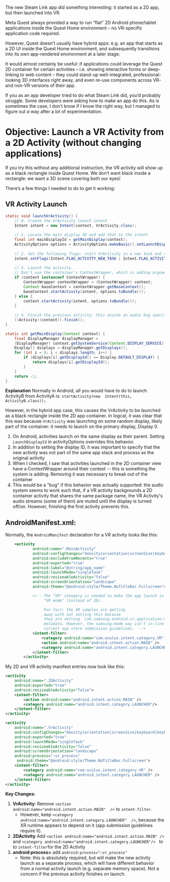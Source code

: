 
The new Steam Link app did something interesting: it started as a 2D app, but then launched into VR.

  

Meta Quest always provided a way to run “flat” 2D Android phone/tablet applications inside the Quest Home environment – no VR-specific application code required.

  

However, Quest doesn’t usually have hybrid apps: e.g. an app that starts as a 2D UI inside the Quest Home environment, and subsequently transitions into its own app-rendered environment at a later stage.

  

It would almost certainly be useful: if applications could leverage the Quest 2D container for certain activities – i.e. showing interactive forms or deep-linking to web content – they could stand-up well-integrated, professional-looking 3D interfaces right away, and even re-use components across VR- and non-VR versions of their app.

  

If you as an app developer tried to do what Steam Link did, you’d probably struggle. Some developers were asking how to make an app do this. As is sometimes the case, I don’t know if I know the right way, but I managed to figure out *a* way after a lot of experimentation.

  

  

# Objective: Launch a VR Activity from a 2D Activity (without changing applications)

If you try this without any additional instruction, the VR activity will show up as a black rectangle inside Quest Home. We don’t want black inside a rectangle: we want a 3D scene covering both our eyes!

There’s a few things I needed to do to get it working:

## VR Activity Launch
```java
static void launchVrActivity() {
	// 0. Create the VrActivity launch intent
	Intent intent = new Intent(context, VrActivity.class);  
	
	// 1. Locate the main display ID and add that to the intent
	final int mainDisplayId = getMainDisplay(context);  
	ActivityOptions options = ActivityOptions.makeBasic().setLaunchDisplayId(mainDisplayId);  
	
	// 2. Set the following flags: start VrActivity in a new task and replace any existing tasks in the app stack
	intent.setFlags(Intent.FLAG_ACTIVITY_NEW_TASK | Intent.FLAG_ACTIVITY_CLEAR_TASK | 		Intent.FLAG_ACTIVITY_CLEAR_TOP | Intent.FLAG_ACTIVITY_SINGLE_TOP);    
	
	// 3. Launch the activity.
	// Don't use the container's ContextWrapper, which is adding arguments -- use the base contenxt
	if (context instanceof ContextWrapper) {  
		ContextWrapper contextWrapper = (ContextWrapper) context;  
		Context baseContext = contextWrapper.getBaseContext();  
		baseContext.startActivity(intent, options.toBundle());  
	} else {  
		context.startActivity(intent, options.toBundle());  
	}  
	
	// 4. Finish the previous activity: this avoids an audio bug specific launching a new activity outside the 2D window. Can be omitted if you value preserving 2DActivity over not-having audio bugs.
	((Activity)(context)).finish();
}

static int getMainDisplay(Context context) {  
	final DisplayManager displayManager =  
	(DisplayManager) context.getSystemService(Context.DISPLAY_SERVICE);  
	Display[] displays = displayManager.getDisplays();  
	for (int i = 0; i < displays.length; i++) {  
		if (displays[i].getDisplayId() == Display.DEFAULT_DISPLAY) {  
			return displays[i].getDisplayId();  
		}  
	}  
	return -1;  
}
```

**Explanation**
Normally in Android, all you would have to do to launch ActivityB from ActivityA is:
`startActivity(new  Intent(this, ActivityB.class));`

However, in the hybrid app case, this causes the VrActivity to be launched as a black rectangle inside the 2D app container.
In logcat, it was clear that this was because `VrActivity` was launching on some random display, likely part of the container: it needs to launch on the primary display, Display 0.

1. On Android, activities launch on the same display as their parent. Setting  `LaunchDisplayId` in activityOptions overrides this behavior.
2. In addition to setting the display ID, it was important to specify that the new activity was not part of the same app stack and process as the original activity
3. When I checked, I saw that activities launched in the 2D container view have a ContextWrapper around their context -- this is something the system is adding. Removing it was necessary to break out of the container
4. This would be a "bug" if this behavior was actually supported: the audio system seems to work such that, if a VR activity backgrounds a 2D container activity that shares the same package name, the VR Activity's audio streams (some of them) are muted until the display is turned off/on. However, finishing the first activity prevents this.


## AndroidManifest.xml:

Normally, the `AndroidManifest` declaration for a VR activity looks like this:
```xml
	<activity
            android:name=".MainActivity"
            android:configChanges="density|orientation|screenSize|keyboard|keyboardHidden|uiMode"
            android:excludeFromRecents="true"
            android:exported="true"
            android:label="@string/app_name"
            android:launchMode="singleTask"
            android:resizeableActivity="false"
            android:screenOrientation="landscape"
            android:theme="@android:style/Theme.NoTitleBar.Fullscreen">

            <!-- The "VR" category is needed to make the app launch in
                 "VR mode" (instead of 2D).

                 Fun fact: the XR samples are getting
                 away with not setting this because
                 they are setting `com.samsung.android.vr.application.mode` in the
                 metadata. However, the samsung-mode way isn't in-line with
                 current app store submission guidelines.  -->
            <intent-filter>
	            <category android:name="com.oculus.intent.category.VR" />
                <action android:name="android.intent.action.MAIN" />
                <category android:name="android.intent.category.LAUNCHER" />
            </intent-filter>
        </activity>

```
My 2D and VR activity manifest entries now look like this:
```xml
<activity  
	android:name=".2DActivity"  
	android:exported="true"  
	android:resizeableActivity="false">  
	<intent-filter>  
		<action android:name="android.intent.action.MAIN" />  
		<category android:name="android.intent.category.LAUNCHER"/> 
	</intent-filter>  
</activity>

<activity  
	android:name=".VrActivity"  
	android:configChanges="density|orientation|screenSize|keyboard|keyboardHidden|uiMode"  
	android:exported="true"  
	android:launchMode="singleTask"  
	android:resizeableActivity="false"  
	android:screenOrientation="landscape"  
	android:process=":vr_process"  
	 android:theme="@android:style/Theme.NoTitleBar.Fullscreen">  
	<intent-filter>  
		<category android:name="com.oculus.intent.category.VR" />  
		<category android:name="android.intent.category.LAUNCHER" />  
	</intent-filter>  
</activity>
```
**Key Changes:**
1. **VrActivity**: Remove `<action  android:name="android.intent.action.MAIN"  />` to `intent-filter`.
      - However, keep `<category  android:name="android.intent.category.LAUNCHER"  />`,  because the XR runtime appears to depend on it (app submission guidelines require it).
2. **2DActivity** Add `<action android:name="android.intent.action.MAIN" />`  and `<category android:name="android.intent.category.LAUNCHER"/> ` to  to `intent-filter`for the 2D Activity
2. **android:process=** add `android:process=":vr_process"`
   - Note: this is absolutely required, but will make the new activity launch as a separate process, which will have different behavior from a normal activity launch (e.g. separate memory space). Not a concern if the previous activity finishes on launch.

